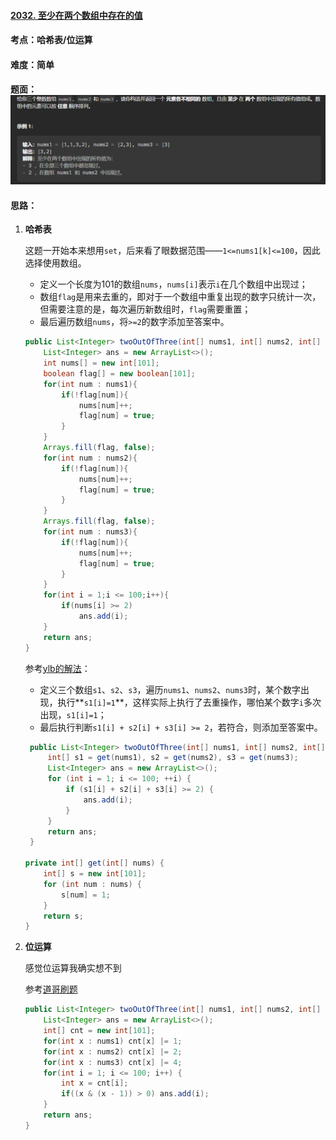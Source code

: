 

#### [2032. 至少在两个数组中存在的值](https://leetcode.cn/problems/two-out-of-three/)

#### 考点：哈希表/位运算

#### 难度：简单

#### 题面：![image-20221229113251998](../pic/image-20221229113251998.png)

#### 思路：

1. **哈希表**

   这题一开始本来想用`set`，后来看了眼数据范围——`1<=nums1[k]<=100`，因此选择使用数组。

   - 定义一个长度为101的数组`nums`，`nums[i]`表示`i`在几个数组中出现过；
   - 数组`flag`是用来去重的，即对于一个数组中重复出现的数字只统计一次，但需要注意的是，每次遍历新数组时，`flag`需要重置；
   - 最后遍历数组`nums`，将`>=2`的数字添加至答案中。

   ```java
   public List<Integer> twoOutOfThree(int[] nums1, int[] nums2, int[] nums3) {
       List<Integer> ans = new ArrayList<>();
       int nums[] = new int[101];
       boolean flag[] = new boolean[101];
       for(int num : nums1){
           if(!flag[num]){
               nums[num]++;
               flag[num] = true;
           }
       }
       Arrays.fill(flag, false);
       for(int num : nums2){
           if(!flag[num]){
               nums[num]++;
               flag[num] = true;
           }
       }
       Arrays.fill(flag, false);
       for(int num : nums3){
           if(!flag[num]){
               nums[num]++;
               flag[num] = true;
           }
       }
       for(int i = 1;i <= 100;i++){
           if(nums[i] >= 2)
               ans.add(i);
       }
       return ans;
   }
   ```

   参考[ylb的解法](https://leetcode.cn/problems/two-out-of-three/solutions/2036086/by-lcbin-4pww/)：

   - 定义三个数组`s1`、`s2`、`s3`，遍历`nums1`、`nums2`、`nums3`时，某个数字出现，执行**`s1[i]=1`**，这样实际上执行了去重操作，哪怕某个数字`i`多次出现，`s1[i]=1`；
   - 最后执行判断`s1[i] + s2[i] + s3[i] >= 2`，若符合，则添加至答案中。

   ```java
    public List<Integer> twoOutOfThree(int[] nums1, int[] nums2, int[] nums3) {
        int[] s1 = get(nums1), s2 = get(nums2), s3 = get(nums3);
        List<Integer> ans = new ArrayList<>();
        for (int i = 1; i <= 100; ++i) {
            if (s1[i] + s2[i] + s3[i] >= 2) {
                ans.add(i);
            }
        }
        return ans;
    }
   
   private int[] get(int[] nums) {
       int[] s = new int[101];
       for (int num : nums) {
           s[num] = 1;
       }
       return s;
   }
   
   ```

2. **位运算**

   感觉位运算我确实想不到

   参考[道哥刷题](https://leetcode.cn/problems/two-out-of-three/solutions/2036227/by-lcfgrn-39vx/)

   ```java
   public List<Integer> twoOutOfThree(int[] nums1, int[] nums2, int[] nums3) {
       List<Integer> ans = new ArrayList<>();
       int[] cnt = new int[101];
       for(int x : nums1) cnt[x] |= 1;
       for(int x : nums2) cnt[x] |= 2;
       for(int x : nums3) cnt[x] |= 4;
       for(int i = 1; i <= 100; i++) {
           int x = cnt[i];
           if((x & (x - 1)) > 0) ans.add(i);
       }
       return ans;
   }
   ```

   

   

